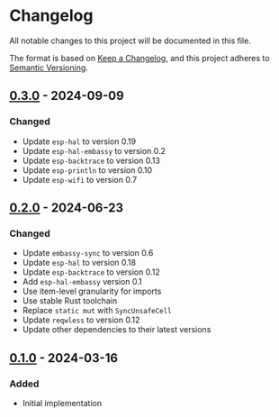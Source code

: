 # Changelog

All notable changes to this project will be documented in this file.

The format is based on [Keep a Changelog](https://keepachangelog.com/en/1.1.0/),
and this project adheres to [Semantic Versioning](https://semver.org/spec/v2.0.0.html).

## [0.3.0] - 2024-09-09

### Changed

- Update `esp-hal` to version 0.19
- Update `esp-hal-embassy` to version 0.2
- Update `esp-backtrace` to version 0.13
- Update `esp-println` to version 0.10
- Update `esp-wifi` to version 0.7


## [0.2.0] - 2024-06-23

### Changed

- Update `embassy-sync` to version 0.6
- Update `esp-hal` to version 0.18
- Update `esp-backtrace` to version 0.12
- Add `esp-hal-embassy` version 0.1
- Use item-level granularity for imports
- Use stable Rust toolchain
- Replace `static mut` with `SyncUnsafeCell`
- Update `reqwless` to version 0.12
- Update other dependencies to their latest versions


## [0.1.0] - 2024-03-16

### Added

- Initial implementation

[Unreleased]: https://gitlab.com/claudiomattera/esp32c3-embassy
[0.1.0]: https://gitlab.com/claudiomattera/esp32c3-embassy/-/tags/0.1.0
[0.2.0]: https://gitlab.com/claudiomattera/esp32c3-embassy/-/tags/0.2.0
[0.3.0]: https://gitlab.com/claudiomattera/esp32c3-embassy/-/tags/0.3.0
